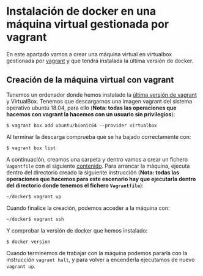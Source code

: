 # Instalación de docker en una máquina virtual gestionada por vagrant

En este apartado vamos a crear una máquina virtual en virtualbox gestionada por [vagrant](https://www.vagrantup.com/) y que tendrá instalada la última versión de docker.

## Creación de la máquina virtual con vagrant

Tenemos un ordenador donde hemos instalado la [última versión de vagrant](https://www.vagrantup.com/downloads.html) y VirtualBox. Tenemos que descargarnos una imagen vagrant del sistema operativo ubuntu 18.04, para ello (**Nota: todas las operaciones que hacemos con vagrant la hacemos con un usuario sin privilegios**):

    $ vagrant box add ubuntu/bionic64 --provider virtualbox

Al terminar la descarga comprueba que se ha bajado correctamente con:

    $ vagrant box list

A continuación, creamos una carpeta y dentro vamos a crear un fichero `Vagantfile` con el siguiente [contenido](Vagrantfile). Para arrancar la máquina, ejecuta dentro del directorio creado la siguiente instrucción (**Nota: todas las operaciones que hacemos para este escenario hay que ejecutarla dentro del directorio donde tenemos el fichero `Vagrantfile`**):

    ~/docker$ vagrant up

Cuando finalice la creación, podemos acceder a la máquina con:

    ~/docker$ vagrant ssh

Y comprobar la versión de docker que hemos instalado:

    $ docker version

Cuando terminemos de trabajar con la máquina podemos pararla con la instrucción `vagrant halt`, y para volver a encenderla ejecutamos de nuevo `vagrant up`.